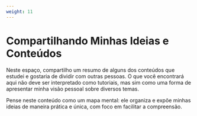 ```yaml
---
weight: 11
---
```

# Compartilhando Minhas Ideias e Conteúdos

Neste espaço, compartilho um resumo de alguns dos conteúdos que estudei e gostaria de dividir com outras pessoas. O que você encontrará aqui não deve ser interpretado como tutoriais, mas sim como uma forma de apresentar minha visão pessoal sobre diversos temas.

Pense neste conteúdo como um mapa mental: ele organiza e expõe minhas ideias de maneira prática e única, com foco em facilitar a compreensão.
